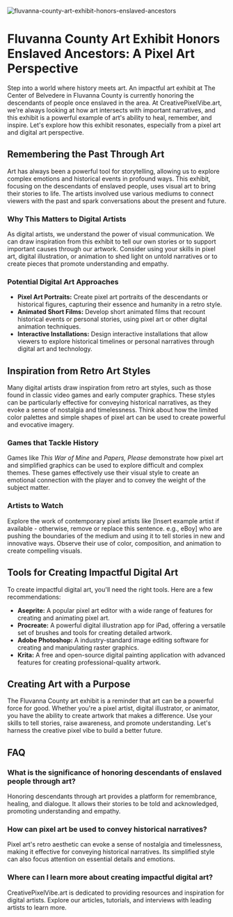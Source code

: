 ![fluvanna-county-art-exhibit-honors-enslaved-ancestors](https://images.pexels.com/photos/20610626/pexels-photo-20610626.jpeg?auto=compress&cs=tinysrgb&fit=crop&h=627&w=1200)

# Fluvanna County Art Exhibit Honors Enslaved Ancestors: A Pixel Art Perspective

Step into a world where history meets art. An impactful art exhibit at The Center of Belvedere in Fluvanna County is currently honoring the descendants of people once enslaved in the area. At CreativePixelVibe.art, we're always looking at how art intersects with important narratives, and this exhibit is a powerful example of art's ability to heal, remember, and inspire. Let's explore how this exhibit resonates, especially from a pixel art and digital art perspective.

## Remembering the Past Through Art

Art has always been a powerful tool for storytelling, allowing us to explore complex emotions and historical events in profound ways. This exhibit, focusing on the descendants of enslaved people, uses visual art to bring their stories to life. The artists involved use various mediums to connect viewers with the past and spark conversations about the present and future.

### Why This Matters to Digital Artists

As digital artists, we understand the power of visual communication. We can draw inspiration from this exhibit to tell our own stories or to support important causes through our artwork. Consider using your skills in pixel art, digital illustration, or animation to shed light on untold narratives or to create pieces that promote understanding and empathy.

### Potential Digital Art Approaches

*   **Pixel Art Portraits:** Create pixel art portraits of the descendants or historical figures, capturing their essence and humanity in a retro style.
*   **Animated Short Films:** Develop short animated films that recount historical events or personal stories, using pixel art or other digital animation techniques.
*   **Interactive Installations:** Design interactive installations that allow viewers to explore historical timelines or personal narratives through digital art and technology.

## Inspiration from Retro Art Styles

Many digital artists draw inspiration from retro art styles, such as those found in classic video games and early computer graphics. These styles can be particularly effective for conveying historical narratives, as they evoke a sense of nostalgia and timelessness. Think about how the limited color palettes and simple shapes of pixel art can be used to create powerful and evocative imagery.

### Games that Tackle History

Games like *This War of Mine* and *Papers, Please* demonstrate how pixel art and simplified graphics can be used to explore difficult and complex themes. These games effectively use their visual style to create an emotional connection with the player and to convey the weight of the subject matter.

### Artists to Watch

Explore the work of contemporary pixel artists like [Insert example artist if available - otherwise, remove or replace this sentence. e.g., eBoy] who are pushing the boundaries of the medium and using it to tell stories in new and innovative ways. Observe their use of color, composition, and animation to create compelling visuals.

## Tools for Creating Impactful Digital Art

To create impactful digital art, you'll need the right tools. Here are a few recommendations:

*   **Aseprite:** A popular pixel art editor with a wide range of features for creating and animating pixel art.
*   **Procreate:** A powerful digital illustration app for iPad, offering a versatile set of brushes and tools for creating detailed artwork.
*   **Adobe Photoshop:** A industry-standard image editing software for creating and manipulating raster graphics.
*   **Krita:** A free and open-source digital painting application with advanced features for creating professional-quality artwork.

## Creating Art with a Purpose

The Fluvanna County art exhibit is a reminder that art can be a powerful force for good. Whether you're a pixel artist, digital illustrator, or animator, you have the ability to create artwork that makes a difference. Use your skills to tell stories, raise awareness, and promote understanding. Let's harness the creative pixel vibe to build a better future.

## FAQ

### What is the significance of honoring descendants of enslaved people through art?

Honoring descendants through art provides a platform for remembrance, healing, and dialogue. It allows their stories to be told and acknowledged, promoting understanding and empathy.

### How can pixel art be used to convey historical narratives?

Pixel art's retro aesthetic can evoke a sense of nostalgia and timelessness, making it effective for conveying historical narratives. Its simplified style can also focus attention on essential details and emotions.

### Where can I learn more about creating impactful digital art?

CreativePixelVibe.art is dedicated to providing resources and inspiration for digital artists. Explore our articles, tutorials, and interviews with leading artists to learn more.
